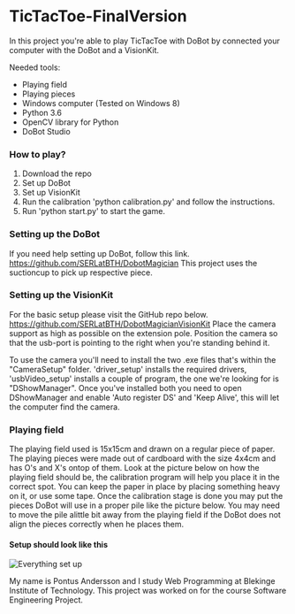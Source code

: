 # TicTacToe-FinalVersion

In this project you're able to play TicTacToe with DoBot by connected your computer with the DoBot and a VisionKit.

Needed tools:
* Playing field
* Playing pieces
* Windows computer (Tested on Windows 8)
* Python 3.6
* OpenCV library for Python
* DoBot Studio

### How to play?

1. Download the repo
2. Set up DoBot
3. Set up VisionKit
4. Run the calibration 'python calibration.py' and follow the instructions.
5. Run 'python start.py' to start the game.

### Setting up the DoBot
If you need help setting up DoBot, follow this link.
<https://github.com/SERLatBTH/DobotMagician>
This project uses the suctioncup to pick up respective piece.

### Setting up the VisionKit

For the basic setup please visit the GitHub repo below.
<https://github.com/SERLatBTH/DobotMagicianVisionKit>
Place the camera support as high as possible on the extension pole. Position the camera so that the usb-port is pointing to the right when you're standing behind it.

To use the camera you'll need to install the two .exe files that's within the "CameraSetup" folder. 'driver_setup' installs the required drivers, 'usbVideo_setup' installs a couple of program, the one we're looking for is "DShowManager". Once you've installed both you need to open DShowManager and enable 'Auto register DS' and 'Keep Alive', this will let the computer find the camera.


### Playing field

The playing field used is 15x15cm and drawn on a regular piece of paper. The playing pieces were made out of cardboard with the size 4x4cm and has O's and X's ontop of them. Look at the picture below on how the playing field should be, the calibration program will help you place it in the correct spot. You can keep the paper in place by placing something heavy on it, or use some tape. Once the calibration stage is done you may put the pieces DoBot will use in a proper pile like the picture below. You may need to move the pile alittle bit away from the playing field if the DoBot does not align the pieces correctly when he places them.


#### Setup should look like this

![Everything set up](https://i.imgur.com/H5l4tLC.jpg "Everything set up")


My name is Pontus Andersson and I study Web Programming at Blekinge Institute of Technology.
This project was worked on for the course Software Engineering Project.
